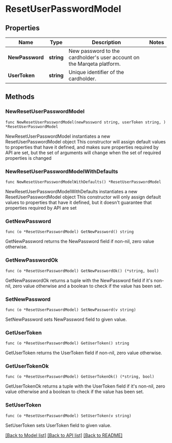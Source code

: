 # ResetUserPasswordModel

## Properties

Name | Type | Description | Notes
------------ | ------------- | ------------- | -------------
**NewPassword** | **string** | New password to the cardholder&#39;s user account on the Marqeta platform. | 
**UserToken** | **string** | Unique identifier of the cardholder. | 

## Methods

### NewResetUserPasswordModel

`func NewResetUserPasswordModel(newPassword string, userToken string, ) *ResetUserPasswordModel`

NewResetUserPasswordModel instantiates a new ResetUserPasswordModel object
This constructor will assign default values to properties that have it defined,
and makes sure properties required by API are set, but the set of arguments
will change when the set of required properties is changed

### NewResetUserPasswordModelWithDefaults

`func NewResetUserPasswordModelWithDefaults() *ResetUserPasswordModel`

NewResetUserPasswordModelWithDefaults instantiates a new ResetUserPasswordModel object
This constructor will only assign default values to properties that have it defined,
but it doesn't guarantee that properties required by API are set

### GetNewPassword

`func (o *ResetUserPasswordModel) GetNewPassword() string`

GetNewPassword returns the NewPassword field if non-nil, zero value otherwise.

### GetNewPasswordOk

`func (o *ResetUserPasswordModel) GetNewPasswordOk() (*string, bool)`

GetNewPasswordOk returns a tuple with the NewPassword field if it's non-nil, zero value otherwise
and a boolean to check if the value has been set.

### SetNewPassword

`func (o *ResetUserPasswordModel) SetNewPassword(v string)`

SetNewPassword sets NewPassword field to given value.


### GetUserToken

`func (o *ResetUserPasswordModel) GetUserToken() string`

GetUserToken returns the UserToken field if non-nil, zero value otherwise.

### GetUserTokenOk

`func (o *ResetUserPasswordModel) GetUserTokenOk() (*string, bool)`

GetUserTokenOk returns a tuple with the UserToken field if it's non-nil, zero value otherwise
and a boolean to check if the value has been set.

### SetUserToken

`func (o *ResetUserPasswordModel) SetUserToken(v string)`

SetUserToken sets UserToken field to given value.



[[Back to Model list]](../README.md#documentation-for-models) [[Back to API list]](../README.md#documentation-for-api-endpoints) [[Back to README]](../README.md)


